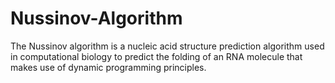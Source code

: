 # Nussinov-Algorithm
The Nussinov algorithm is a nucleic acid structure prediction algorithm used in computational biology to predict the folding of an RNA molecule that makes use of dynamic programming principles.
